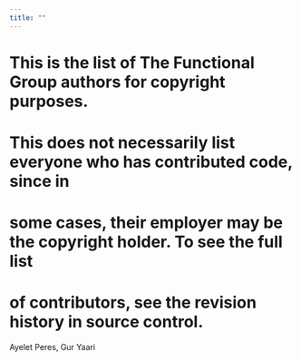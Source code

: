 ```yaml
---
title: ""
---
```

# This is the list of The Functional Group authors for copyright purposes.
#
# This does not necessarily list everyone who has contributed code, since in
# some cases, their employer may be the copyright holder.  To see the full list
# of contributors, see the revision history in source control.
Ayelet Peres, Gur Yaari
